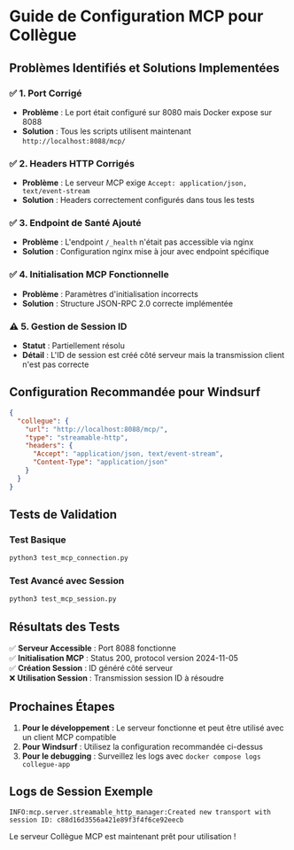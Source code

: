 # Guide de Configuration MCP pour Collègue

## Problèmes Identifiés et Solutions Implementées

### ✅ 1. Port Corrigé
- **Problème** : Le port était configuré sur 8080 mais Docker expose sur 8088
- **Solution** : Tous les scripts utilisent maintenant `http://localhost:8088/mcp/`

### ✅ 2. Headers HTTP Corrigés
- **Problème** : Le serveur MCP exige `Accept: application/json, text/event-stream`
- **Solution** : Headers correctement configurés dans tous les tests

### ✅ 3. Endpoint de Santé Ajouté
- **Problème** : L'endpoint `/_health` n'était pas accessible via nginx
- **Solution** : Configuration nginx mise à jour avec endpoint spécifique

### ✅ 4. Initialisation MCP Fonctionnelle
- **Problème** : Paramètres d'initialisation incorrects
- **Solution** : Structure JSON-RPC 2.0 correcte implémentée

### ⚠️ 5. Gestion de Session ID
- **Statut** : Partiellement résolu
- **Détail** : L'ID de session est créé côté serveur mais la transmission client n'est pas correcte

## Configuration Recommandée pour Windsurf

```json
{
  "collegue": {
    "url": "http://localhost:8088/mcp/",
    "type": "streamable-http",
    "headers": {
      "Accept": "application/json, text/event-stream",
      "Content-Type": "application/json"
    }
  }
}
```

## Tests de Validation

### Test Basique
```bash
python3 test_mcp_connection.py
```

### Test Avancé avec Session
```bash
python3 test_mcp_session.py
```

## Résultats des Tests

✅ **Serveur Accessible** : Port 8088 fonctionne  
✅ **Initialisation MCP** : Status 200, protocol version 2024-11-05  
✅ **Création Session** : ID généré côté serveur  
❌ **Utilisation Session** : Transmission session ID à résoudre  

## Prochaines Étapes

1. **Pour le développement** : Le serveur fonctionne et peut être utilisé avec un client MCP compatible
2. **Pour Windsurf** : Utilisez la configuration recommandée ci-dessus
3. **Pour le debugging** : Surveillez les logs avec `docker compose logs collegue-app`

## Logs de Session Exemple

```
INFO:mcp.server.streamable_http_manager:Created new transport with session ID: c88d16d3556a421e89f3f4f6ce92eecb
```

Le serveur Collègue MCP est maintenant prêt pour utilisation !
